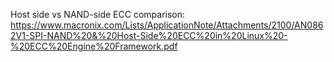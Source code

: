 Host side vs NAND-side ECC comparison:
https://www.macronix.com/Lists/ApplicationNote/Attachments/2100/AN0862V1-SPI-NAND%20&%20Host-Side%20ECC%20in%20Linux%20-%20ECC%20Engine%20Framework.pdf
